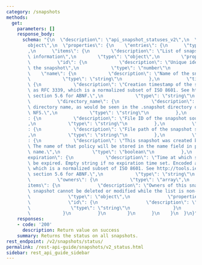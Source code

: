 ```yaml
---
category: /snapshots
methods:
  get:
    parameters: []
    response_body:
      schema: "{\n  \"description\": \"api_snapshot_statuses_v2\",\n  \"type\": \"\
        object\",\n  \"properties\": {\n    \"entries\": {\n      \"type\": \"array\"\
        ,\n      \"items\": {\n        \"description\": \"List of snapshot status\
        \ information\",\n        \"type\": \"object\",\n        \"properties\": {\n\
        \          \"id\": {\n            \"description\": \"Unique identifier of\
        \ the snapshot\",\n            \"type\": \"number\"\n          },\n      \
        \    \"name\": {\n            \"description\": \"Name of the snapshot\",\n\
        \            \"type\": \"string\"\n          },\n          \"timestamp\":\
        \ {\n            \"description\": \"Creation timestamp of the snapshot, encoded\
        \ as RFC 3339, which is a normalized subset of ISO 8601. See http://tools.ietf.org/rfc/rfc3339.txt,\
        \ section 5.6 for ABNF.\",\n            \"type\": \"string\"\n          },\n\
        \          \"directory_name\": {\n            \"description\": \"Snapshot\
        \ directory name, as would be seen in the .snapshot directory over SMB or\
        \ NFS.\",\n            \"type\": \"string\"\n          },\n          \"source_file_id\"\
        : {\n            \"description\": \"File ID of the snapshot source directory\"\
        ,\n            \"type\": \"string\"\n          },\n          \"source_file_path\"\
        : {\n            \"description\": \"File path of the snapshot source directory\"\
        ,\n            \"type\": \"string\"\n          },\n          \"created_by_policy\"\
        : {\n            \"description\": \"This snapshot was created by a policy.\
        \ The name of that policy will be stored in the name field in place of a user-defined\
        \ name.\",\n            \"type\": \"boolean\"\n          },\n          \"\
        expiration\": {\n            \"description\": \"Time at which snapshot will\
        \ be expired. Empty string if no expiration time set. Encoded as RFC 3339,\
        \ which is a normalized subset of ISO 8601. See http://tools.ietf.org/rfc/rfc3339.txt,\
        \ section 5.6 for ABNF.\",\n            \"type\": \"string\"\n          },\n\
        \          \"owners\": {\n            \"type\": \"array\",\n            \"\
        items\": {\n              \"description\": \"Owners of this snapshot. The\
        \ snapshot cannot be deleted or modified while the list is non-empty.\",\n\
        \              \"type\": \"object\",\n              \"properties\": {\n  \
        \              \"id\": {\n                  \"description\": \"id\",\n   \
        \               \"type\": \"string\"\n                }\n              }\n\
        \            }\n          }\n        }\n      }\n    }\n  }\n}"
    responses:
    - code: '200'
      description: Return value on success
    summary: Returns the status on all snapshots.
rest_endpoint: /v2/snapshots/status/
permalink: /rest-api-guide/snapshots/v2_status.html
sidebar: rest_api_guide_sidebar
---
```

